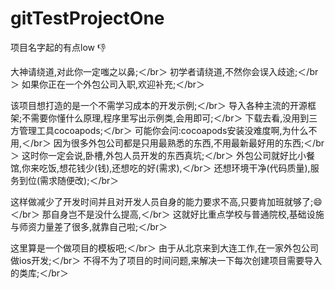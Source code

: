 # gitTestProjectOne

项目名字起的有点low 👎  

大神请绕道,对此你一定嗤之以鼻;＜/br＞ 
初学者请绕道,不然你会误入歧途;＜/br＞ 
如果你正在一个外包公司入职,欢迎补充;＜/br＞ 

该项目想打造的是一个不需学习成本的开发示例;＜/br＞ 
导入各种主流的开源框架;不需要你懂什么原理,程序里写出示例类,会用即可;＜/br＞ 
下载去看,没用到三方管理工具cocoapods;＜/br＞ 
可能你会问:cocoapods安装没难度啊,为什么不用,＜/br＞ 
因为很多外包公司都是只用最熟悉的东西,不用最新最好用的东西;＜/br＞ 
这时你一定会说,卧槽,外包人员开发的东西真坑;＜/br＞ 
外包公司就好比小餐馆,你来吃饭,想花钱少(钱),还想吃的好(需求),＜/br＞ 
还想环境干净(代码质量),服务到位(需求随便改);＜/br＞ 

这样做减少了开发时间并且对开发人员自身的能力要求不高,只要肯加班就够了;😄＜/br＞ 
那自身岂不是没什么提高,＜/br＞ 
这就好比重点学校与普通院校,基础设施与师资力量差了很多,就靠自己啦;＜/br＞ 

这里算是一个做项目的模板吧;＜/br＞ 
由于从北京来到大连工作,在一家外包公司做ios开发;＜/br＞ 
不得不为了项目的时间问题,来解决一下每次创建项目需要导入的类库;＜/br＞ 

